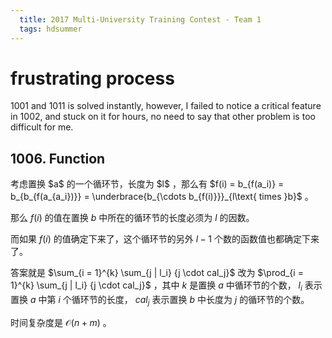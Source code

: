 ```yaml
---
  title: 2017 Multi-University Training Contest - Team 1
  tags: hdsummer
---
```


# frustrating process
1001 and 1011 is solved instantly, however, I failed to notice a critical feature in 1002, and stuck on it for hours, no need to say that other problem is too difficult for me.
<h2>1006. Function</h2>
考虑置换 $a$ 的一个循环节，长度为 $l$ ，那么有 $f(i) = b_{f(a_i)} = b_{b_{f(a_{a_i})}} = \underbrace{b_{\cdots b_{f(i)}}}_{l\text{ times }b}$ 。

那么 $f(i)$ 的值在置换 $b$ 中所在的循环节的长度必须为 $l$ 的因数。

而如果 $f(i)$ 的值确定下来了，这个循环节的另外 $l - 1$ 个数的函数值也都确定下来了。

答案就是 $\sum_{i = 1}^{k} \sum_{j | l_i} {j \cdot cal_j}$ 改为 $\prod_{i = 1}^{k} \sum_{j | l_i} {j \cdot cal_j}$ ，其中 $k$ 是置换 $a$ 中循环节的个数， $l_i$ 表示置换 $a$ 中第 $i$ 个循环节的长度， $cal_j$ 表示置换 $b$ 中长度为 $j$ 的循环节的个数。

时间复杂度是 $\mathcal{O}(n + m)$ 。
